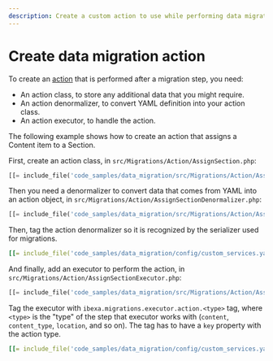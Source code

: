 ```yaml
---
description: Create a custom action to use while performing data migration.
---
```


# Create data migration action

To create an [action](data_migrations_actions.md) that is performed after a migration step, you need:

- An action class, to store any additional data that you might require.
- An action denormalizer, to convert YAML definition into your action class.
- An action executor, to handle the action.

The following example shows how to create an action that assigns a Content item to a Section.

First, create an action class, in `src/Migrations/Action/AssignSection.php`:

``` php
[[= include_file('code_samples/data_migration/src/Migrations/Action/AssignSection.php') =]]
```

Then you need a denormalizer to convert data that comes from YAML into an action object,
in `src/Migrations/Action/AssignSectionDenormalizer.php`:

``` php
[[= include_file('code_samples/data_migration/src/Migrations/Action/AssignSectionDenormalizer.php') =]]
```

Then, tag the action denormalizer so it is recognized by the serializer used for migrations.

``` yaml
[[= include_file('code_samples/data_migration/config/custom_services.yaml', 0, 5) =]]
```

And finally, add an executor to perform the action, in `src/Migrations/Action/AssignSectionExecutor.php`:

``` php
[[= include_file('code_samples/data_migration/src/Migrations/Action/AssignSectionExecutor.php') =]]
```

Tag the executor with `ibexa.migrations.executor.action.<type>` tag, where `<type>` is the "type" of the step
that executor works with (`content`, `content_type`, `location`, and so on).
The tag has to have a `key` property with the action type.

```yaml
[[= include_file('code_samples/data_migration/config/custom_services.yaml', 6, 9) =]]
```
